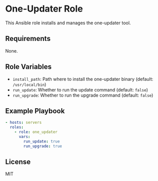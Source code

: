 # One-Updater Role

This Ansible role installs and manages the one-updater tool.

## Requirements

None.

## Role Variables

- `install_path`: Path where to install the one-updater binary (default: `/usr/local/bin`)
- `run_update`: Whether to run the update command (default: `false`)
- `run_upgrade`: Whether to run the upgrade command (default: `false`)

## Example Playbook

```yaml
- hosts: servers
  roles:
    - role: one_updater
      vars:
        run_update: true
        run_upgrade: true
```

## License

MIT
